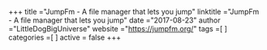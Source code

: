 +++ 
title ="JumpFm - A file manager that lets you jump" 
linktitle ="JumpFm - A file manager that lets you jump" 
date ="2017-08-23" 
author ="LittleDogBigUniverse"
website ="https://jumpfm.org/" 
tags =[  ] 
categories =[  ]
active = false
+++ 

 
